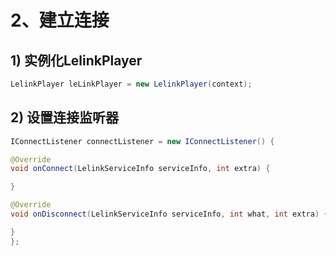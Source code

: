 # 2、建立连接

## 1) 实例化LelinkPlayer
```java
LelinkPlayer leLinkPlayer = new LelinkPlayer(context);
```
## 2) 设置连接监听器
```java
IConnectListener connectListener = new IConnectListener() {

@Override
void onConnect(LelinkServiceInfo serviceInfo, int extra) {

}

@Override
void onDisconnect(LelinkServiceInfo serviceInfo, int what, int extra) {

}
};
```